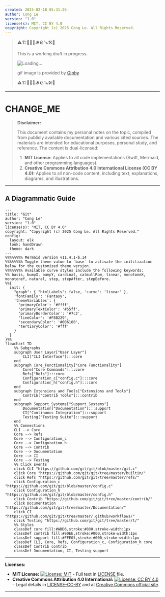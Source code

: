 ```yaml
---
created: 2025-02-18 05:31:26
author: Cong Le
version: "1.0"
license(s): MIT, CC BY 4.0
copyright: Copyright (c) 2025 Cong Le. All Rights Reserved.
---
```


> ⚠️🏗️🚧🦺🧱🪵🪨🪚🛠️👷
> 
> This is a working draft in progress.
> 
> ![Loading...](https://media0.giphy.com/media/v1.Y2lkPTc5MGI3NjExYzY1ZmtkZ3Z6czI4MWNhYWcxOWx2ZjAzbnRkeTJkY2R3bzJvdWk5dCZlcD12MV9pbnRlcm5hbF9naWZfYnlfaWQmY3Q9Zw/du3J3cXyzhj75IOgvA/giphy.gif)
> 
> gif image is provided by [Giphy](https://giphy.com)
> 
> ⚠️🏗️🚧🦺🧱🪵🪨🪚🛠️👷

----


# CHANGE_ME
> **Disclaimer:**
>
> This document contains my personal notes on the topic,
> compiled from publicly available documentation and various cited sources.
> The materials are intended for educational purposes, personal study, and reference.
> The content is dual-licensed:
> 1. **MIT License:** Applies to all code implementations (Swift, Mermaid, and other programming languages).
> 2. **Creative Commons Attribution 4.0 International License (CC BY 4.0):** Applies to all non-code content, including text, explanations, diagrams, and illustrations.
---


## A Diagrammatic Guide


```mermaid
---
title: "Git"
author: "Cong Le"
version: "1.0"
license(s): "MIT, CC BY 4.0"
copyright: "Copyright (c) 2025 Cong Le. All Rights Reserved."
config:
  layout: elk
  look: handDrawn
  theme: dark
---
%%%%%%%% Mermaid version v11.4.1-b.14
%%%%%%%% Toggle theme value to `base` to activate the initilization below for the customized theme version.
%%%%%%%% Available curve styles include the following keywords:
%% basis, bumpX, bumpY, cardinal, catmullRom, linear, monotoneX, monotoneY, natural, step, stepAfter, stepBefore.
%%{
  init: {
    "graph": { "htmlLabels": false, 'curve': 'linear' },
    'fontFamily': 'Fantasy',
    'themeVariables': {
      'primaryColor': '#ffff',
      'primaryTextColor': '#55ff',
      'primaryBorderColor': '#7c2',
      'lineColor': '#F8B229',
      'secondaryColor': '#006100',
      'tertiaryColor': '#fff'
    }
  }
}%%
flowchart TD 
    %% Subgraphs
    subgraph User_Layer["User Layer"]
        CLI["CLI Interface"]:::core
    end
    subgraph Core_Functionality["Core Functionality"]
        Core["Core Commands"]:::core
        Refs["Refs"]:::core
        Configuration_c["config.c"]:::core
        Configuration_h["config.h"]:::core
    end
    subgraph Extensions_and_Tools["Extensions and Tools"]
        Contrib["Contrib Tools"]:::contrib
    end
    subgraph Support_Systems["Support Systems"]
        Documentation["Documentation"]:::support
        CI["Continuous Integration"]:::support
        Testing["Testing Suite"]:::support
    end
    %% Connections
    CLI --> Core
    Core --> Refs
    Core --> Configuration_c
    Core --> Configuration_h
    Core --> Contrib
    Core --> Documentation
    Core --> CI
    Core --> Testing
    %% Click Events
    click CLI "https://github.com/git/git/blob/master/git.c"
    click Core "https://github.com/git/git/tree/master/builtin/"
    click Refs "https://github.com/git/git/tree/master/refs/"
    click Configuration_c "https://github.com/git/git/blob/master/config.c"
    click Configuration_h "https://github.com/git/git/blob/master/config.h"
    click Contrib "https://github.com/git/git/tree/master/contrib/"
    click Documentation "https://github.com/git/git/tree/master/Documentation/"
    click CI "https://github.com/git/git/tree/master/.github/workflows/"
    click Testing "https://github.com/git/git/tree/master/t/"
    %% Styles
    classDef core fill:#ADD6,stroke:#000,stroke-width:1px
    classDef contrib fill:#90EE,stroke:#000,stroke-width:1px
    classDef support fill:#FFE05,stroke:#000,stroke-width:1px
    classDef CLI, Core, Refs, Configuration_c, Configuration_h core
    classDef Contrib contrib
    classDef Documentation, CI, Testing support
```


---
**Licenses:**

- **MIT License:**  [![License: MIT](https://img.shields.io/badge/License-MIT-yellow.svg)](LICENSE) - Full text in [LICENSE](LICENSE) file.
- **Creative Commons Attribution 4.0 International:** [![License: CC BY 4.0](https://licensebuttons.net/l/by/4.0/88x31.png)](LICENSE-CC-BY) - Legal details in [LICENSE-CC-BY](LICENSE-CC-BY) and at [Creative Commons official site](http://creativecommons.org/licenses/by/4.0/).

---
